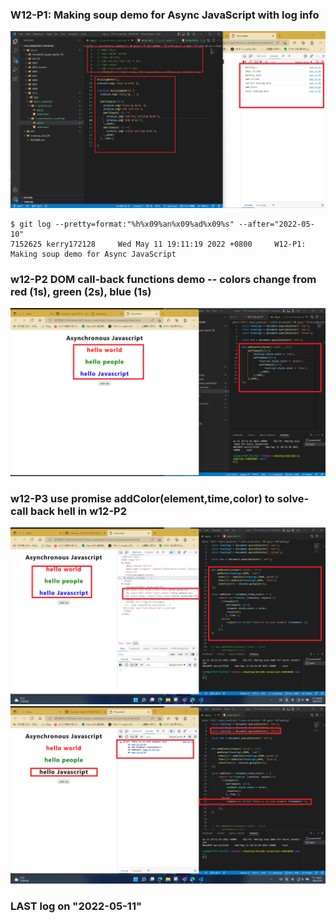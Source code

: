 ### W12-P1: Making soup demo for Async JavaScript with log info

![](W12-p1.png)

```
$ git log --pretty=format:"%h%x09%an%x09%ad%x09%s" --after="2022-05-10"
7152625 kerry172128     Wed May 11 19:11:19 2022 +0800     W12-P1: Making soup demo for Async JavaScript
```

### w12-P2 DOM call-back functions demo -- colors change from red (1s), green (2s), blue (1s)


![](W12-p2.png)

### w12-P3 use promise addColor(element,time,color) to solve-call back hell in w12-P2

![](W12-p3-1.png)
![](W12-p3-2.png)






### LAST log on "2022-05-11"
